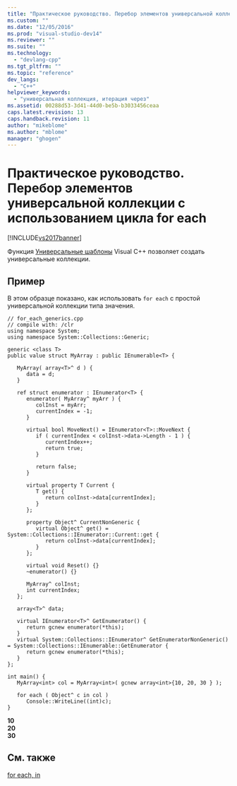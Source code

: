 ```yaml
---
title: "Практическое руководство. Перебор элементов универсальной коллекции с использованием цикла for each | Microsoft Docs"
ms.custom: ""
ms.date: "12/05/2016"
ms.prod: "visual-studio-dev14"
ms.reviewer: ""
ms.suite: ""
ms.technology: 
  - "devlang-cpp"
ms.tgt_pltfrm: ""
ms.topic: "reference"
dev_langs: 
  - "C++"
helpviewer_keywords: 
  - "универсальная коллекция, итерация через"
ms.assetid: 00288d53-3d41-44d0-be5b-b3033456ceaa
caps.latest.revision: 13
caps.handback.revision: 11
author: "mikeblome"
ms.author: "mblome"
manager: "ghogen"
---
```

# Практическое руководство. Перебор элементов универсальной коллекции с использованием цикла for each
[!INCLUDE[vs2017banner](../assembler/inline/includes/vs2017banner.md)]

Функция [Универсальные шаблоны](../windows/generics-cpp-component-extensions.md) Visual C\+\+ позволяет создать универсальные коллекции.  
  
## Пример  
 В этом образце показано, как использовать `for each` с простой универсальной коллекции типа значения.  
  
```  
// for_each_generics.cpp  
// compile with: /clr  
using namespace System;  
using namespace System::Collections::Generic;  
  
generic <class T>  
public value struct MyArray : public IEnumerable<T> {     
  
   MyArray( array<T>^ d ) {  
      data = d;  
   }  
  
   ref struct enumerator : IEnumerator<T> {  
      enumerator( MyArray^ myArr ) {  
         colInst = myArr;  
         currentIndex = -1;  
      }  
  
      virtual bool MoveNext() = IEnumerator<T>::MoveNext {  
         if ( currentIndex < colInst->data->Length - 1 ) {  
            currentIndex++;  
            return true;  
         }  
  
         return false;  
      }  
  
      virtual property T Current {  
         T get() {  
            return colInst->data[currentIndex];  
         }  
      };  
  
      property Object^ CurrentNonGeneric {  
         virtual Object^ get() = System::Collections::IEnumerator::Current::get {  
            return colInst->data[currentIndex];  
         }  
      };  
  
      virtual void Reset() {}  
      ~enumerator() {}  
  
      MyArray^ colInst;  
      int currentIndex;  
   };  
  
   array<T>^ data;  
  
   virtual IEnumerator<T>^ GetEnumerator() {  
      return gcnew enumerator(*this);  
   }  
   virtual System::Collections::IEnumerator^ GetEnumeratorNonGeneric() = System::Collections::IEnumerable::GetEnumerator {  
      return gcnew enumerator(*this);  
   }  
};  
  
int main() {  
   MyArray<int> col = MyArray<int>( gcnew array<int>{10, 20, 30 } );  
  
   for each ( Object^ c in col )  
      Console::WriteLine((int)c);  
}  
```  
  
  **10**  
**20**  
**30**   
## См. также  
 [for each, in](../dotnet/for-each-in.md)